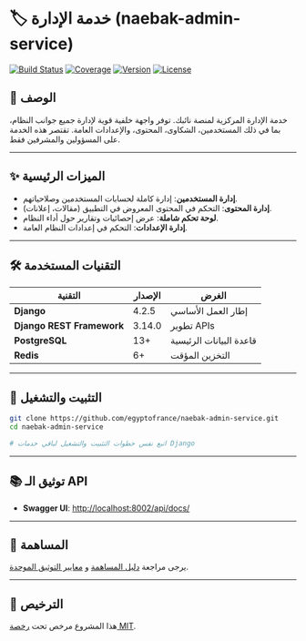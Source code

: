 # 🏷️ خدمة الإدارة (naebak-admin-service)

[![Build Status](https://img.shields.io/badge/build-passing-brightgreen)](https://github.com/egyptofrance/naebak-admin-service/actions)
[![Coverage](https://img.shields.io/badge/coverage-95%25-green)](https://github.com/egyptofrance/naebak-admin-service)
[![Version](https://img.shields.io/badge/version-1.2.0-blue)](https://github.com/egyptofrance/naebak-admin-service/releases)
[![License](https://img.shields.io/badge/license-MIT-yellow)](LICENSE)

## 📝 الوصف

خدمة الإدارة المركزية لمنصة نائبك. توفر واجهة خلفية قوية لإدارة جميع جوانب النظام، بما في ذلك المستخدمين، الشكاوى، المحتوى، والإعدادات العامة. تقتصر هذه الخدمة على المسؤولين والمشرفين فقط.

---

## ✨ الميزات الرئيسية

- **إدارة المستخدمين**: إدارة كاملة لحسابات المستخدمين وصلاحياتهم.
- **إدارة المحتوى**: التحكم في المحتوى المعروض في التطبيق (مقالات، إعلانات).
- **لوحة تحكم شاملة**: عرض إحصائيات وتقارير حول أداء النظام.
- **إدارة الإعدادات**: التحكم في إعدادات النظام العامة.

---

## 🛠️ التقنيات المستخدمة

| التقنية | الإصدار | الغرض |
|---------|---------|-------|
| **Django** | 4.2.5 | إطار العمل الأساسي |
| **Django REST Framework** | 3.14.0 | تطوير APIs |
| **PostgreSQL** | 13+ | قاعدة البيانات الرئيسية |
| **Redis** | 6+ | التخزين المؤقت |

---

## 🚀 التثبيت والتشغيل

```bash
git clone https://github.com/egyptofrance/naebak-admin-service.git
cd naebak-admin-service

# اتبع نفس خطوات التثبيت والتشغيل لباقي خدمات Django
```

---

## 📚 توثيق الـ API

- **Swagger UI**: [http://localhost:8002/api/docs/](http://localhost:8002/api/docs/)

---

## 🤝 المساهمة

يرجى مراجعة [دليل المساهمة](CONTRIBUTING.md) و [معايير التوثيق الموحدة](../../naebak-almakhzan/DOCUMENTATION_STANDARDS.md).

---

## 📄 الترخيص

هذا المشروع مرخص تحت [رخصة MIT](LICENSE).

